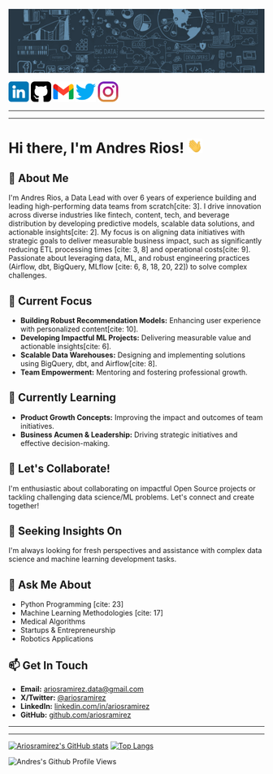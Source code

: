 <!-- Baner -->
![baner](images/github_background.jpg)

<!-- Social Media -->
<a href="https://www.linkedin.com/in/ariosramirez"><img src="https://github.com/ariosramirez/ariosramirez/blob/main/images/logos/linkedin.png" width="40" /></a>
<a href="https://github.com/ariosramirez"><img src="https://github.com/ariosramirez/ariosramirez/blob/main/images/logos/github-sign.png" width="40" /></a>
<a href="mailto:ariosramirez.data@gmail.com"><img src="https://github.com/ariosramirez/ariosramirez/blob/main/images/logos/gmail.png" width="40" /></a>
<a href="https://twitter.com/ariosramirez"><img src="https://github.com/ariosramirez/ariosramirez/blob/main/images/logos/twitter.png" width="40" /></a>
<a href="https://www.instagram.com/ariosramirez"><img src="https://github.com/ariosramirez/ariosramirez/blob/main/images/logos/instagram.png" width="40" /></a>


---

<!-- Who I am -->

---

# Hi there, I'm Andres Rios! <img src="https://raw.githubusercontent.com/ABSphreak/ABSphreak/master/gifs/Hi.gif" width="30px">

## 🚀 About Me

I'm Andres Rios, a Data Lead with over 6 years of experience building and leading high-performing data teams from scratch[cite: 3]. I drive innovation across diverse industries like fintech, content, tech, and beverage distribution by developing predictive models, scalable data solutions, and actionable insights[cite: 2]. My focus is on aligning data initiatives with strategic goals to deliver measurable business impact, such as significantly reducing ETL processing times [cite: 3, 8] and operational costs[cite: 9]. Passionate about leveraging data, ML, and robust engineering practices (Airflow, dbt, BigQuery, MLflow [cite: 6, 8, 18, 20, 22]) to solve complex challenges.

## 🔧 Current Focus
* **Building Robust Recommendation Models:** Enhancing user experience with personalized content[cite: 10].
* **Developing Impactful ML Projects:** Delivering measurable value and actionable insights[cite: 6].
* **Scalable Data Warehouses:** Designing and implementing solutions using BigQuery, dbt, and Airflow[cite: 8].
* **Team Empowerment:** Mentoring and fostering professional growth.

## 🌱 Currently Learning
* **Product Growth Concepts:** Improving the impact and outcomes of team initiatives.
* **Business Acumen & Leadership:** Driving strategic initiatives and effective decision-making.

## 🤝 Let's Collaborate!
I'm enthusiastic about collaborating on impactful Open Source projects or tackling challenging data science/ML problems. Let's connect and create together!

## 🤔 Seeking Insights On
I'm always looking for fresh perspectives and assistance with complex data science and machine learning development tasks.

## 💬 Ask Me About
* Python Programming [cite: 23]
* Machine Learning Methodologies [cite: 17]
* Medical Algorithms
* Startups & Entrepreneurship
* Robotics Applications

## 📫 Get In Touch
* **Email:** [ariosramirez.data@gmail.com](mailto:ariosramirez.data@gmail.com)
* **X/Twitter:** [@ariosramirez](https://www.x.com/ariosramirez)
* **LinkedIn:** [linkedin.com/in/ariosramirez](https://linkedin.com/in/ariosramirez)
* **GitHub:** [github.com/ariosramirez](https://github.com/ariosramirez)

---

---

<link rel="stylesheet" href="https://cdn.jsdelivr.net/gh/devicons/devicon@v2.14.0/devicon.min.css">

[![Ariosramirez's GitHub stats](https://github-readme-stats.vercel.app/api?username=ariosramirez&count_private=true&theme=dark)](https://github.com/ariosramirez)
[![Top Langs](https://github-readme-stats.vercel.app/api/top-langs/?username=ariosramirez&count_private=true&theme=dark&exclude_repo=Meetup-pyspark-Optimus,Calidad_Educativa_Argentina,ciencia_datos_acamica_cordoba,Hotel-booking-demand-challenge,ProyectoCoder,latam-challenge,time-series,recom-beek-flask)](https://github.com/ariosramirez?tab=repositories)

![Andres's Github Profile Views](https://komarev.com/ghpvc/?username=ariosramirez&color=blueviolet)  
<a href="https://github.com/jstrieb/github-stats">

